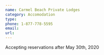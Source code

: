 ```yaml
---
name: Carmel Beach Private Lodges
category: Accomodation
type: 
phone: 1-877-778-5595
email: 
url: 
---
```


Accepting reservations after May 30th, 2020